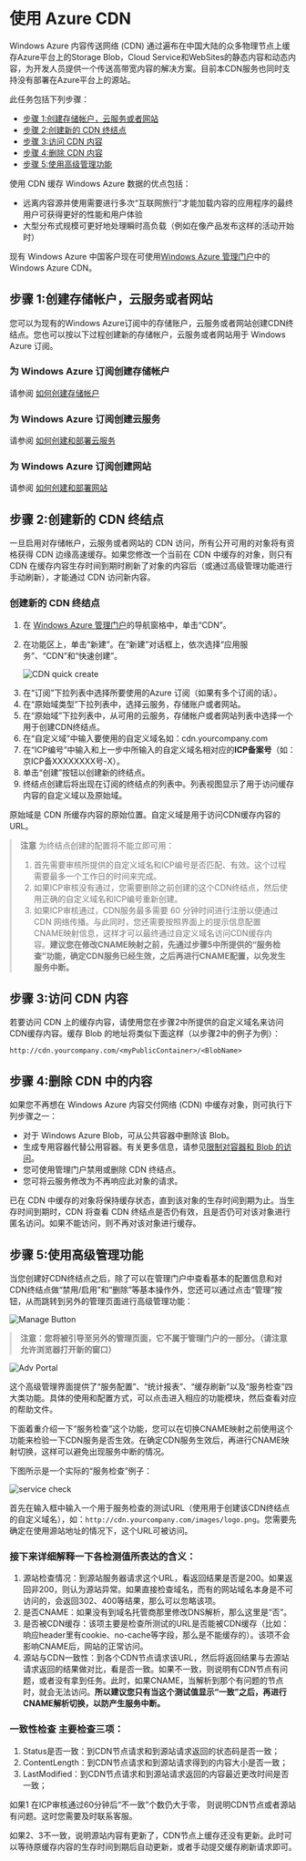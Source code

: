<properties linkid="dev-net-Cloud-Service" urlDisplayName="Windows Azure CDN" pageTitle="Windows Azure 服务管理：CDN" metaKeywords="CDN" description="" metaCanonical="" services="CDN" documentationCenter="Services" title="Move your content closer to your users" authors="" solutions="" manager="" editor="" />

<div id="cdn-page" style="margin: 55px 0 30px 0;">
<h1 id="使用-azure-cdn">使用 Azure CDN</h1>
<p>Windows Azure 内容传送网络 (CDN) 通过遍布在中国大陆的众多物理节点上缓存Azure平台上的Storage Blob，Cloud Service和WebSites的静态内容和动态内容，为开发人员提供一个传送高带宽内容的解决方案。目前本CDN服务也同时支持没有部署在Azure平台上的源站。</p>
<p>此任务包括下列步骤：</p>
<ul>
<li><a href="#step1">步骤 1:创建存储帐户，云服务或者网站</a></li>
<li><a href="#step2">步骤 2:创建新的 CDN 终结点</a></li>
<li><a href="#step3">步骤 3:访问 CDN 内容</a></li>
<li><a href="#step4">步骤 4:删除 CDN 内容</a></li>
<li><a href="#step5">步骤 5:使用高级管理功能</a></li>
</ul>
<p>使用 CDN 缓存 Windows Azure 数据的优点包括：</p>
<ul>
<li>远离内容源并使用需要进行多次“互联网旅行”才能加载内容的应用程序的最终用户可获得更好的性能和用户体验</li>
<li>大型分布式规模可更好地处理瞬时高负载（例如在像产品发布这样的活动开始时）</li>
</ul>
<p>现有 Windows Azure 中国客户现在可使用<a href="https://manage.windowsazure.cn/" target="_blank">Windows Azure 管理门户</a>中的 Windows Azure CDN。</p>
<h2><a name="step1" class="main4"></a>步骤 1:创建存储帐户，云服务或者网站</h2>
<p>您可以为现有的Windows Azure订阅中的存储账户，云服务或者网站创建CDN终结点。您也可以按以下过程创建新的存储帐户，云服务或者网站用于 Windows Azure 订阅。</p>
<h3 id="为-windows-azure-订阅创建存储帐户">为 Windows Azure 订阅创建存储帐户</h3>
<p>请参阅 <a href="http://windowsazure.cn/zh-cn/manage/services/storage/how-to-create-a-storage-account/" target="_blank">如何创建存储帐户</a></p>
<h3 id="为-windows-azure-订阅创建云服务">为 Windows Azure 订阅创建云服务</h3>
<p>请参阅 <a href="http://windowsazure.cn/zh-cn/manage/services/cloud-services/how-to-create-and-deploy-a-cloud-service/" target="_blank">如何创建和部署云服务</a></p>
<h3 id="为-windows-azure-订阅创建云服务">为 Windows Azure 订阅创建网站</h3>
<p>请参阅 <a href="http://www.windowsazure.cn/zh-cn/manage/services/web-sites/how-to-create-websites/" target="_blank"> 如何创建和部署网站</a></p>
<h2><a name="step2" class="main4"></a>步骤 2:创建新的 CDN 终结点</h2>
<p>一旦启用对存储帐户，云服务或者网站的 CDN 访问，所有公开可用的对象将有资格获得 CDN 边缘高速缓存。如果您修改一个当前在 CDN 中缓存的对象，则只有 CDN 在缓存内容生存时间到期时刷新了对象的内容后（或通过高级管理功能进行手动刷新），才能通过 CDN 访问新内容。</p>
<h3 id="为您的存储帐户或云服务创建新的-cdn-终结点">创建新的 CDN 终结点</h3>
<ol>
<li>在 <a href="https://manage.windowsazure.cn/" target="_blank">Windows Azure 管理门户</a>的导航窗格中，单击“CDN”。</li>
<li>
<p>在功能区上，单击“新建”。在“新建”对话框上，依次选择“应用服务”、“CDN”和“快速创建”。</p>
<p><img src="http://wacnstorage.blob.core.chinacloudapi.cn/marketing-resource/css/images/_manage_services_cdn_create_cdn.png" alt="CDN quick create" /></p>
</li>
<li>在“订阅”下拉列表中选择所要使用的Azure 订阅（如果有多个订阅的话）。</li>
<li>在“原始域类型”下拉列表中，选择云服务，存储账户或者网站。</li>
<li>在“原始域”下拉列表中，从可用的云服务，存储帐户或者网站列表中选择一个用于创建CDN终结点。</li>
<li>在“自定义域”中输入要使用的自定义域名如：cdn.yourcompany.com</li>
<li>在“ICP编号”中输入和上一步中所输入的自定义域名相对应的<strong>ICP备案号</strong>（如：京ICP备XXXXXXXX号-X）。</li>
<li>单击“创建”按钮以创建新的终结点。</li>
<li>终结点创建后将出现在订阅的终结点的列表中。列表视图显示了用于访问缓存内容的自定义域以及原始域。</li>
</ol>
<p>原始域是 CDN 所缓存内容的原始位置。自定义域是用于访问CDN缓存内容的URL。</p>
<blockquote style="border-left: 4px solid #dddddd; padding: 0 15px; color: #777777; margin: 0;">
<p><strong>注意</strong> 为终结点创建的配置将不能立即可用：</p>
<ol>
<li>首先需要审核所提供的自定义域名和ICP编号是否匹配、有效。这个过程需要最多一个工作日的时间来完成。</li>
<li>如果ICP审核没有通过，您需要删除之前创建的这个CDN终结点，然后使用正确的自定义域名和ICP编号重新创建。</li>
<li>如果ICP审核通过，CDN服务最多需要 60 分钟时间进行注册以便通过 CDN 网络传播。与此同时，您还需要按照界面上的提示信息配置CNAME映射信息，这样才可以最终通过自定义域名访问CDN缓存内容。<strong>建议您在修改CNAME映射之前，先通过步骤5中所提供的“服务检查”功能，确定CDN服务已经生效，之后再进行CNAME配置，以免发生服务中断。</strong></li>
</ol></blockquote>
<h2><a name="step3" class="main4"></a>步骤 3:访问 CDN 内容</h2>
<p>若要访问 CDN 上的缓存内容，请使用您在步骤2中所提供的自定义域名来访问CDN缓存内容。缓存 Blob 的地址将类似下面这样（以步骤2中的例子为例）：</p>
<p><code>http://cdn.yourcompany.com/&lt;myPublicContainer&gt;/&lt;BlobName&gt;</code></p>
<h2><a name="step4" class="main4"></a>步骤 4:删除 CDN 中的内容</h2>
<p>如果您不再想在 Windows Azure 内容交付网络 (CDN) 中缓存对象，则可执行下列步骤之一：</p>
<ul>
<li>对于 Windows Azure Blob，可从公共容器中删除该 Blob。</li>
<li>生成专用容器代替公用容器。有关更多信息，请参见<a href="http://msdn.microsoft.com/zh-cn/library/dd179354.aspx" target="_blank">限制对容器和 Blob 的访问</a>。</li>
<li>您可使用管理门户禁用或删除 CDN 终结点。</li>
<li>您可将云服务修改为不再响应此对象的请求。</li>
</ul>
<p>已在 CDN 中缓存的对象将保持缓存状态，直到该对象的生存时间到期为止。当生存时间到期时，CDN 将查看 CDN 终结点是否仍有效，且是否仍可对该对象进行匿名访问。如果不能访问，则不再对该对象进行缓存。</p>
<h2><a name="step5" class="main4"></a>步骤 5:使用高级管理功能</h2>
<p>当您创建好CDN终结点之后，除了可以在管理门户中查看基本的配置信息和对CDN终结点做“禁用/启用”和“删除”等基本操作外，您还可以通过点击“管理”按钮，从而跳转到另外的管理页面进行高级管理功能：</p>
<p><img src="http://wacnstorage.blob.core.chinacloudapi.cn/marketing-resource/css/images/cdn-image002.png" alt="Manage Button" /></p>
<blockquote style="border-left: 4px solid #dddddd; padding: 0 15px; color: #777777; margin: 0;">
<p><strong>注意：您将被引导至另外的管理页面，它不属于管理门户的一部分。（请注意允许浏览器打开新的窗口）</strong></p>
</blockquote>
<p><img src="http://wacnstorage.blob.core.chinacloudapi.cn/marketing-resource/css/images/cdn-image003.jpg" alt="Adv Portal" /></p>
<p>这个高级管理界面提供了“服务配置”、“统计报表”、“缓存刷新”以及“服务检查”四大类功能。具体的使用和配置方式，可以点击进入相应的功能模块，然后查看对应的帮助文件。</p>
<p>下面着重介绍一下“服务检查”这个功能，您可以在切换CNAME映射之前使用这个功能来检验一下CDN服务是否生效。在确定CDN服务生效后，再进行CNAME映射切换，这样可以避免出现服务中断的情况。</p>
<p>下图所示是一个实际的“服务检查”例子：</p>
<p><img src="http://wacnstorage.blob.core.chinacloudapi.cn/marketing-resource/css/images/cdn-image004.jpg" alt="service check" /></p>
<p>首先在输入框中输入一个用于服务检查的测试URL（使用用于创建该CDN终结点的自定义域名），如：<code>http://cdn.yourcompany.com/images/logo.png</code>。您需要先确定在使用源站地址的情况下，这个URL可被访问。</p>
<h3 id="接下来详细解释一下各检测值所表达的含义">接下来详细解释一下各检测值所表达的含义：</h3>
<ol>
<li>源站检查情况：到源站服务器请求这个URL，看返回结果是否是200。如果返回非200，则认为源站异常。如果直接检查域名，而有的网站域名本身是不可访问的，会返回302、400等结果，那么可以忽略该项。</li>
<li>是否CNAME：如果没有到域名托管商那里修改DNS解析，那么这里是“否”。</li>
<li>是否被CDN缓存：该项主要是检查所测试的URL是否能被CDN缓存（比如：响应header里有cookie、no-cache等字段，那么是不能缓存的）。该项不会影响CNAME后，网站的正常访问。</li>
<li>源站与CDN一致性：到各个CDN节点请求该URL，然后将返回结果与去源站请求返回的结果做对比，看是否一致。如果不一致，则说明有CDN节点有问题，或者没有拿到任务。此时，如果CNAME，当解析到那个有问题的节点时，就会无法访问。<strong>所以建议您只有当这个测试值显示“一致”之后，再进行CNAME解析切换，以防产生服务中断。</strong></li>
</ol>
<h3 id="一致性检查-主要检查三项">一致性检查 主要检查三项：</h3>
<ol>
<li>Status是否一致：到CDN节点请求和到源站请求返回的状态码是否一致；</li>
<li>ContentLength：到CDN节点请求和到源站请求得到的内容大小是否一致；</li>
<li>LastModified：到CDN节点请求和到源站请求返回的内容最近更改时间是否一致；</li>
</ol>
<p>如果1 在ICP审核通过60分钟后“不一致”个数仍大于零， 则说明CDN节点或者源站有问题。这时您需要及时联系客服。</p>
<p>如果2、3不一致，说明源站内容有更新了，CDN节点上缓存还没有更新。此时可以等待原缓存内容的生存时间到期后自动更新，或者手动提交缓存刷新请求即可。</p>
</div>
